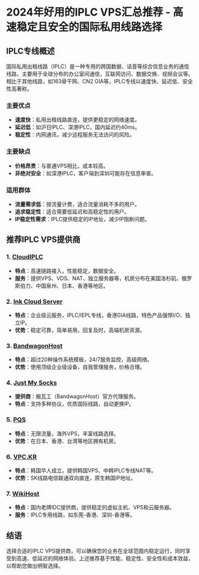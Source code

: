 # 2024年好用的IPLC VPS汇总推荐 - 高速稳定且安全的国际私用线路选择
## IPLC专线概述
国际私用出租线路（IPLC）是一种专用的跨国数据、话音等综合信息业务的通信线路，主要用于全球分布的办公室间通信，互联网访问、数据交换、视频会议等。相比于其他线路，如163骨干网、CN2 GIA等，IPLC专线以速度快、延迟低、安全性高著称。

### 主要优点
- **速度快**：私用出租线路直连，提供更稳定的网络速度。
- **延迟低**：如沪日IPLC、深港IPLC，国内延迟约40ms。
- **稳定性**：内网通讯，减少远程服务无法访问的风险。

### 主要缺点
- **价格昂贵**：与普通VPS相比，成本较高。
- **非绝对安全**：如深港IPLC，客户端到深圳可能存在信息审查。

### 适用群体
- **流量需求低**：按流量计费，适合流量消耗不多的用户。
- **追求稳定性**：适合需要低延迟和高稳定性的用户。
- **IP稳定性需求**：IPLC提供稳定的IP地址，减少IP阻断问题。

## 推荐IPLC VPS提供商

### 1. [CloudIPLC](https://www.cloudiplc.com/aff.php?aff=1047)
- **特点**：高速链路接入，性能稳定，数据安全。
- **服务**：提供VPS、VDS、NAT、独立服务器等，机房分布在美国洛杉矶、俄罗斯伯力、中国泉州、日本、香港等地区。

### 2. [Ink Cloud Server](https://www.inkisp.cc/aff.php?aff=1260)
- **特点**：企业级云服务，IPLC/IEPL专线，香港GIA线路，特色产品强悍I/O、独立IP。
- **优势**：稳定可靠，简单易用，回复及时，高端机房资源。

### 3. [BandwagonHost](https://bwh81.net/aff.php?aff=74585)
- **特点**：超过20种操作系统模板，24/7服务监控，高级网络。
- **优势**：使用顶级企业级设备，自我管理服务，价格合理。

### 4. [Just My Socks](https://justmysocks.net/members/aff.php?aff=30751)
- **提供商**：搬瓦工（BandwagonHost）官方代理服务。
- **特点**：支持多种协议，优质国际线路，自动更换IP。

### 5. [PQS](https://www.pqs.pw/aff.php?aff=582)
- **特点**：无限流量，海外VPS，丰富线路选择。
- **优势**：在日本、香港、台湾等地区拥有机房。

### 6. [VPC.KR](https://console.vpc.kr/aff.php?aff=263)
- **特点**：韩国华人成立，提供韩国VPS、中韩IPLC专线NAT等。
- **优势**：SK线路电信联通双向直连，原生韩国IP地址。

### 7. [WikiHost](https://idc.wiki/aff.php?aff=3111)
- **特点**：国内老牌IDC提供商，提供稳定的虚拟主机、VPS和云服务器。
- **服务**：IPLC专用线路，如东莞-香港、深圳-香港等。

## 结语
选择合适的IPLC VPS提供商，可以确保您的业务在全球范围内稳定运行，同时享受到高速、低延迟的网络体验。上述推荐基于性能、稳定性、安全性和成本效益，以帮助您做出明智选择。
